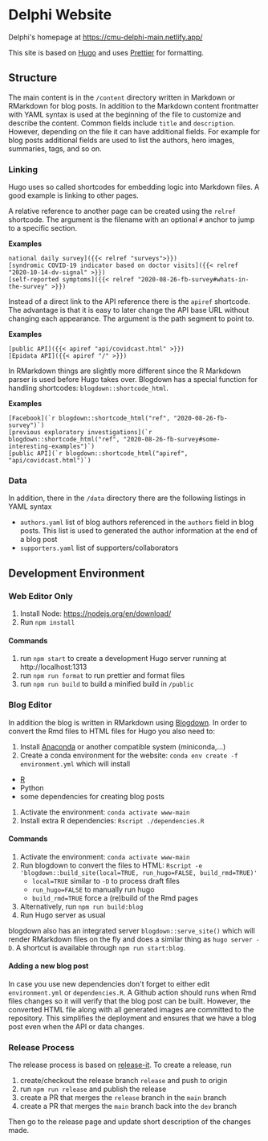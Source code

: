# Delphi Website

Delphi's homepage at https://cmu-delphi-main.netlify.app/

This site is based on [Hugo](https://gohugo.io) and uses [Prettier](https://prettier.io) for formatting.

## Structure

The main content is in the `/content` directory written in Markdown or RMarkdown for blog posts.
In addition to the Markdown content frontmatter with YAML syntax is used at the beginning of the file to customize and describe the content. Common fields include `title` and `description`.
However, depending on the file it can have additional fields. For example for blog posts additional fields are used to list the authors, hero images, summaries, tags, and so on.

### Linking

Hugo uses so called shortcodes for embedding logic into Markdown files. A good example is linking to other pages.

A relative reference to another page can be created using the `relref` shortcode. The argument is the filename with an optional `#` anchor to jump to a specific section.

**Examples**

```
national daily survey]({{< relref "surveys">}})
[syndromic COVID-19 indicator based on doctor visits]({{< relref "2020-10-14-dv-signal" >}})
[self-reported symptoms]({{< relref "2020-08-26-fb-survey#whats-in-the-survey" >}})
```

Instead of a direct link to the API reference there is the `apiref` shortcode. The advantage is that it is easy to later change the API base URL without changing each appearance. The argument is the path segment to point to.

**Examples**

```
[public API]({{< apiref "api/covidcast.html" >}})
[Epidata API]({{< apiref "/" >}})
```

In RMarkdown things are slightly more different since the R Markdown parser is used before Hugo takes over. Blogdown has a special function for handling shortcodes: `blogdown::shortcode_html`.

**Examples**

```
[Facebook](`r blogdown::shortcode_html("ref", "2020-08-26-fb-survey")`)
[previous exploratory investigations](`r blogdown::shortcode_html("ref", "2020-08-26-fb-survey#some-interesting-examples")`)
[public API](`r blogdown::shortcode_html("apiref", "api/covidcast.html")`)

```

### Data

In addition, there in the `/data` directory there are the following listings in YAML syntax

- `authors.yaml` list of blog authors referenced in the `authors` field in blog posts. This list is used to generated the author information at the end of a blog post
- `supporters.yaml` list of supporters/collaborators

## Development Environment

### Web Editor Only

1. Install Node: https://nodejs.org/en/download/
1. Run `npm install`

#### Commands

1. run `npm start` to create a development Hugo server running at http://localhost:1313
1. run `npm run format` to run prettier and format files
1. run `npm run build` to build a minified build in `/public`

### Blog Editor

In addition the blog is written in RMarkdown using [Blogdown](https://bookdown.org/yihui/blogdown).
In order to convert the Rmd files to HTML files for Hugo you also need to:

1. Install [Anaconda](https://www.anaconda.com) or another compatible system (miniconda,...)
1. Create a conda environment for the website: `conda env create -f environment.yml` which will install

- [R](https://www.r-project.org/)
- Python
- some dependencies for creating blog posts

1. Activate the environment: `conda activate www-main`
1. Install extra R dependencies: `Rscript ./dependencies.R`

#### Commands

1. Activate the environment: `conda activate www-main`
1. Run blogdown to convert the files to HTML: `Rscript -e 'blogdown::build_site(local=TRUE, run_hugo=FALSE, build_rmd=TRUE)'`
   - `local=TRUE` similar to `-D` to process draft files
   - `run_hugo=FALSE` to manually run hugo
   - `build_rmd=TRUE` force a (re)build of the Rmd pages
1. Alternatively, run `npm run build:blog`
1. Run Hugo server as usual

blogdown also has an integrated server `blogdown::serve_site()` which will render RMarkdown files on the fly and does a similar thing as `hugo server -D`.
A shortcut is available through `npm run start:blog`.

#### Adding a new blog post

In case you use new dependencies don't forget to either edit `environment.yml` or `dependencies.R`.
A Github action should runs when Rmd files changes so it will verify that the blog post can be built.
However, the converted HTML file along with all generated images are committed to the repository.
This simplifies the deployment and ensures that we have a blog post even when the API or data changes.


### Release Process

The release process is based on [release-it](https://github.com/release-it/release-it). To create a release, run

1. create/checkout the release branch `release` and push to origin
1. run `npm run release` and publish the release
1. create a PR that merges the `release` branch in the `main` branch
1. create a PR that merges the `main` branch back into the `dev` branch

Then go to the release page and update short description of the changes made.

